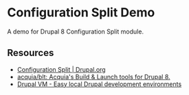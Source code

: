 # Configuration Split Demo

A demo for Drupal 8 Configuration Split module.

## Resources

* [Configuration Split | Drupal.org](https://www.drupal.org/project/config_split)
* [acquia/blt: Acquia's Build & Launch tools for Drupal 8.](https://github.com/acquia/blt)
* [Drupal VM - Easy local Drupal development environments](https://www.drupalvm.com/)
